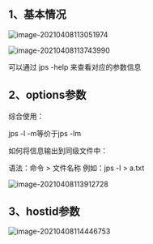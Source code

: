 ## 1、基本情况

![image-20210408113051974](https://github.com/MrL5z2k0/zkNode/blob/main/images/image-20210408113051974.png)

![image-20210408113743990](https://github.com/MrL5z2k0/zkNode/blob/main/images/image-20210408113743990.png)

可以通过 jps -help 来查看对应的参数信息

## 2、options参数

综合使用： 

jps -l -m等价于jps -lm 

如何将信息输出到同级文件中：

语法：命令 > 文件名称 例如：jps -l > a.txt

![image-20210408113912728](https://github.com/MrL5z2k0/zkNode/blob/main/images/image-20210408113912728.png)

## 3、hostid参数

![image-20210408114446753](https://github.com/MrL5z2k0/zkNode/blob/main/images/image-20210408114446753.png)